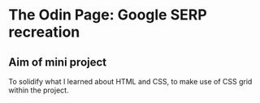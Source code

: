 # The Odin Page: Google SERP recreation

## Aim of mini project
To solidify what I learned about HTML and CSS, to make use of CSS grid within the project.